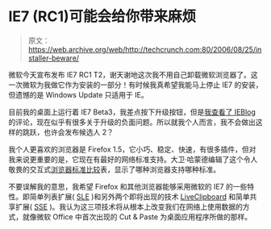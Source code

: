 # IE7 (RC1)可能会给你带来麻烦

> 原文：<https://web.archive.org/web/http://techcrunch.com:80/2006/08/25/installer-beware/>

微软今天宣布发布 IE7 RC1 T2，谢天谢地这次我不用自己卸载微软浏览器了。这一次微软为我做它作为安装的一部分！有时候我真希望我能马上停止 IE7 的安装，但遗憾的是 Windows Update 只适用于 IE。

目前我的桌面上运行着 IE7 Beta3，我差点按下升级按钮，但是[我查看了 IEBlog](https://web.archive.org/web/20160427110224/http://blogs.msdn.com/ie/archive/2006/08/24/714977.aspx) 的评论，现在似乎有很多关于升级的负面问题。所以就我个人而言，我不会做出这样的跳跃，也许会发布候选人 2？

我个人更喜欢的浏览器是 Firefox 1.5，它小巧、稳定、快速，有很多插件，但对我来说更重要的是，它现在有最好的网络标准支持。大卫·哈蒙德编辑了这个令人敬畏的交互式[浏览器标准比较](https://web.archive.org/web/20160427110224/http://www.webdevout.net/browser_support_summary.php?uas=IE6-IE7-FX1_5-OP8-OP9)表，显示了哪种浏览器支持哪种标准。

不要误解我的意思，我希望 Firefox 和其他浏览器能够采用微软的 IE7 的一些特性。即简单列表扩展( [SLE](https://web.archive.org/web/20160427110224/http://msdn.microsoft.com/xml/rss/sle/) )和另外两个即将出现的技术 [LiveClipboard](https://web.archive.org/web/20160427110224/http://spaces.live.com/editorial/rayozzie/demo/liveclip/liveclipsample/techPreview.html) 和简单共享扩展( [SSE](https://web.archive.org/web/20160427110224/http://msdn.microsoft.com/xml/rss/sse/) )。我认为这三项技术将从根本上改变我们在网络上使用数据的方式，就像微软 Office 中首次出现的 Cut & Paste 为桌面应用程序所做的那样。